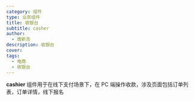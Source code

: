 ```yaml
---
category: 组件
type: 业务组件
title: 收银台
subtitle: casher
author:
  - 唐新尧
description: 收银台
cover:
tags:
  - 电商
  - 收银台
---
```


**cashier** 组件用于在线下支付场景下，在 PC 端操作收款，涉及页面包括订单列表，订单详情，线下报名